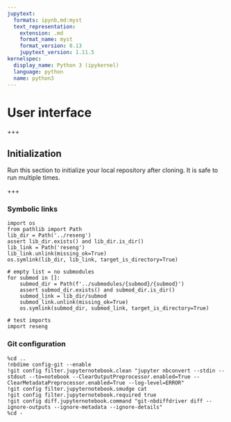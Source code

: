 ```yaml
---
jupytext:
  formats: ipynb,md:myst
  text_representation:
    extension: .md
    format_name: myst
    format_version: 0.13
    jupytext_version: 1.11.5
kernelspec:
  display_name: Python 3 (ipykernel)
  language: python
  name: python3
---
```


# User interface

+++

## Initialization

Run this section to initialize your local repository after cloning. It is safe to run multiple times.

+++

### Symbolic links

```{code-cell} ipython3
import os
from pathlib import Path
lib_dir = Path('../reseng')
assert lib_dir.exists() and lib_dir.is_dir()
lib_link = Path('reseng')
lib_link.unlink(missing_ok=True)
os.symlink(lib_dir, lib_link, target_is_directory=True)

# empty list = no submodules
for submod in []:
    submod_dir = Path(f'../submodules/{submod}/{submod}')
    assert submod_dir.exists() and submod_dir.is_dir()
    submod_link = lib_dir/submod
    submod_link.unlink(missing_ok=True)
    os.symlink(submod_dir, submod_link, target_is_directory=True)
    
# test imports
import reseng
```

### Git configuration

```{code-cell} ipython3
%cd ..
!nbdime config-git --enable
!git config filter.jupyternotebook.clean "jupyter nbconvert --stdin --stdout --to=notebook --ClearOutputPreprocessor.enabled=True --ClearMetadataPreprocessor.enabled=True --log-level=ERROR"
!git config filter.jupyternotebook.smudge cat
!git config filter.jupyternotebook.required true
!git config diff.jupyternotebook.command "git-nbdiffdriver diff --ignore-outputs --ignore-metadata --ignore-details"
%cd -
```
